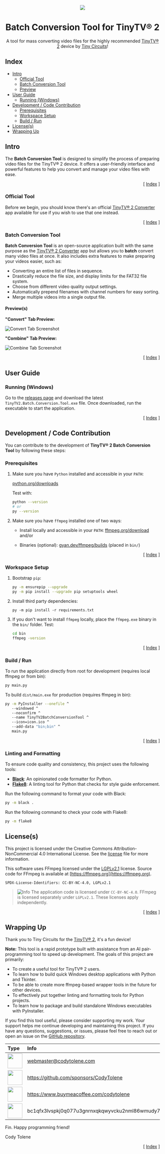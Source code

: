 <div align="center">
  <img align="center" src=".github/images/tv.png" />
  <h1 align="center">Batch Conversion Tool for TinyTV® 2</h1>
  <p align="center">
    A tool for mass converting video files for the highly recommended
    <a href="https://tinycircuits.com/products/tinytv-2">TinyTV® 2</a> device
    by <a href="https://tinycircuits.com">Tiny Circuits</a>!
  </p>
</div>

<!---------------------------------------------------------------------------->
<!---------------------------------------------------------------------------->
<!---------------------------------------------------------------------------->

## Index <a name="index"></a>

- [Intro](#intro)
  - [Official Tool](#official-tool)
  - [Batch Conversion Tool](#batch-tool)
  - [Preview](#preview)
- [User Guide](#user-guide)
  - [Running (Windows)](#running-windows)
- [Development / Code Contribution](#local-development)
  - [Prerequisites](#prerequisites)
  - [Workspace Setup](#workspace-setup)
  - [Build / Run](#build-run)
- [License(s)](#licenses)
- [Wrapping Up](#wrapping-up)

<!---------------------------------------------------------------------------->
<!---------------------------------------------------------------------------->
<!---------------------------------------------------------------------------->

## Intro

The **Batch Conversion Tool** is designed to simplify the process of preparing
video files for the TinyTV® 2 device. It offers a user-friendly interface and
powerful features to help you convert and manage your video files with ease.

<p align="right">[ <a href="#index">Index</a> ]</p>

<!---------------------------------------------------------------------------->
<!---------------------------------------------------------------------------->
<!---------------------------------------------------------------------------->

### **Official Tool** <a name="official-tool"></a>

Before we begin, you should know there's an official
[TinyTV® 2 Converter][url-tinytv-2-converter-app] app available for use if you
wish to use that one instead.

<p align="right">[ <a href="#index">Index</a> ]</p>

<!---------------------------------------------------------------------------->
<!---------------------------------------------------------------------------->
<!---------------------------------------------------------------------------->

### **Batch Conversion Tool** <a name="batch-tool"></a>

**Batch Conversion Tool** is an open-source application built with the same
purpose as the [TinyTV® 2 Converter][url-tinytv-2-converter-app] app but
allows you to **batch** convert many video files at once. It also includes
extra features to make preparing your videos easier, such as:

- Converting an entire list of files in sequence.
- Drastically reduce the file size, and display limits for the FAT32 file system.
- Choose from different video quality output settings.
- Automatically prepend filenames with channel numbers for easy sorting.
- Merge multiple videos into a single output file.

#### Preview(s) <a name="preview"></a>

**"Convert" Tab Preview:**

![Convert Tab Screenshot][img-screenshot-01]

**"Combine" Tab Preview:**

![Combine Tab Screenshot][img-screenshot-02]

<p align="right">[ <a href="#index">Index</a> ]</p>

<!---------------------------------------------------------------------------->
<!---------------------------------------------------------------------------->
<!---------------------------------------------------------------------------->

## User Guide <a name="user-guide"></a>

### Running (Windows) <a name="running-windows"></a>

Go to the [releases page][url-releases] and download the latest
`TinyTV2.Batch.Conversion.Tool.exe` file. Once downloaded, run the executable
to start the application.

<p align="right">[ <a href="#index">Index</a> ]</p>

<!---------------------------------------------------------------------------->
<!---------------------------------------------------------------------------->
<!---------------------------------------------------------------------------->

## Development / Code Contribution <a name="local-development"></a>

You can contribute to the development of **TinyTV® 2 Batch Conversion Tool** by 
following these steps:

### Prerequisites <a name="prerequisites"></a>

1. Make sure you have `Python` installed and accessible in your `PATH`:

   [python.org/downloads](https://www.python.org/downloads/)

   Test with:

   ```bash
   python --version
   # or
   py --version
   ```

2. Make sure you have `ffmpeg` installed one of two ways:

   - Install locally and accessible in your `PATH`: [ffmpeg.org/download](https://www.ffmpeg.org/download.html) and/or

   - Binaries (optional): [gyan.dev/ffmpeg/builds](https://www.gyan.dev/ffmpeg/builds/) (placed in `bin/`)

<p align="right">[ <a href="#index">Index</a> ]</p>

<!---------------------------------------------------------------------------->
<!---------------------------------------------------------------------------->
<!---------------------------------------------------------------------------->

### Workspace Setup <a name="workspace-setup"></a>

1. Bootstrap `pip`:

   ```bash
   py -m ensurepip --upgrade
   py -m pip install --upgrade pip setuptools wheel
   ```

2. Install third party dependencies:

   ```base
   py -m pip install -r requirements.txt
   ```

3. If you don't want to install `ffmpeg` locally, place the `ffmpeg.exe` binary in the `bin/` folder. Test:

   ```bash
   cd bin
   ffmpeg -version
   ```

<p align="right">[ <a href="#index">Index</a> ]</p>

<!---------------------------------------------------------------------------->
<!---------------------------------------------------------------------------->
<!---------------------------------------------------------------------------->

### Build / Run <a name="build-run"></a>

To run the application directly from root for development (requires local ffmpeg or from bin):

   ```bash
   py main.py
   ```

To build `dist/main.exe` for production (requires ffmpeg in bin):

   ```bash
   py -m PyInstaller --onefile ^
      --windowed ^
      --noconfirm ^
      --name TinyTV2BatchConversionTool ^
      --icon=icon.ico ^
      --add-data "bin;bin" ^
      main.py
   ```

<p align="right">[ <a href="#index">Index</a> ]</p>

<!---------------------------------------------------------------------------->
<!---------------------------------------------------------------------------->
<!---------------------------------------------------------------------------->

### Linting and Formatting

To ensure code quality and consistency, this project uses the following tools:

- **[Black](https://black.readthedocs.io/en/stable/)**: An opinionated code formatter for Python.
- **[Flake8](https://flake8.pycqa.org/en/latest/)**: A linting tool for Python that checks for style guide enforcement.

Run the following command to format your code with Black:

```bash
py -m black .
```

Run the following command to check your code with Flake8:

```bash
py -m flake8
```

## License(s) <a name="licenses"></a>

This project is licensed under the Creative Commons Attribution-NonCommercial
4.0 International License. See the [license][url-license] file for more
information.

This software uses FFmpeg licensed under the [LGPLv2.1][url-license-lgpl] license. Source code for FFmpeg is available at [https://ffmpeg.org](https://ffmpeg.org).

`SPDX-License-Identifiers: CC-BY-NC-4.0, LGPLv2.1`

> ![Info][img-info] The application code is licensed under `CC-BY-NC-4.0`. FFmpeg is licensed separately under `LGPLv2.1`. These licenses apply independently.

<p align="right">[ <a href="#index">Index</a> ]</p>

<!---------------------------------------------------------------------------->
<!---------------------------------------------------------------------------->
<!---------------------------------------------------------------------------->

## Wrapping Up <a name="wrapping-up"></a>

Thank you to Tiny Circuits for the [TinyTV® 2](https://tinycircuits.com/products/tinytv-2), it's a fun device!

**Note:** This tool is a rapid prototype built with assistance from an AI pair-programming tool to speed up development. The goals of this project are primarily:

- To create a useful tool for TinyTV® 2 users.
- To learn how to build quick Windows desktop applications with Python and Tkinter.
- To be able to create more ffmpeg-based wrapper tools in the future for other devices.
- To effectively put together linting and formatting tools for Python projects.
- To learn how to package and build standalone Windows executables with PyInstaller.

If you find this tool useful, please consider supporting my work. Your support helps me continue developing and maintaining this project. If you have any questions, suggestions, or issues, please feel free to reach out or open an issue on the [GitHub repository][url-new-issue].

| Type                                                                      | Info                                                           |
| :------------------------------------------------------------------------ | :------------------------------------------------------------- |
| <img width="48" src=".github/images/ng-icons/email.svg" />                | webmaster@codytolene.com                                       |
| <img width="48" src=".github/images/simple-icons/github.svg" />           | https://github.com/sponsors/CodyTolene                         |
| <img width="48" src=".github/images/simple-icons/buymeacoffee.svg" />     | https://www.buymeacoffee.com/codytolene                        |
| <img width="48" src=".github/images/simple-icons/bitcoin-btc-logo.svg" /> | bc1qfx3lvspkj0q077u3gnrnxqkqwyvcku2nml86wmudy7yf2u8edmqq0a5vnt |

Fin. Happy programming friend!

Cody Tolene

<p align="right">[ <a href="#index">Index</a> ]</p>

<!---------------------------------------------------------------------------->
<!---------------------------------------------------------------------------->
<!---------------------------------------------------------------------------->

<!-- IMAGE REFERENCES -->

[img-info]: .github/images/ng-icons/info.svg
[img-screenshot-01]: .github/images/screenshots/screen_01.png
[img-screenshot-02]: .github/images/screenshots/screen_02.png
[img-warn]: .github/images/ng-icons/warn.svg

<!-- LINK REFERENCES -->

[url-license-lgpl]: /LICENSE-LGPL.md
[url-license]: /LICENSE.md
[url-new-issue]: https://github.com/CodyTolene/tiny-tv-2-batch-conversion-tool/issues
[url-releases]: https://github.com/CodyTolene/tiny-tv-2-batch-conversion-tool/releases
[url-tinytv-2-converter-app]: https://tinytv.us/TinyTV-Converter-App/
[url-tinytv-2]: https://tinycircuits.com/products/tinytv-2
